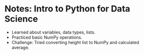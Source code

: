 # Notes: Intro to Python for Data Science

- Learned about variables, data types, lists.
- Practiced basic NumPy operations.
- Challenge: Tried converting height list to NumPy and calculated average.
